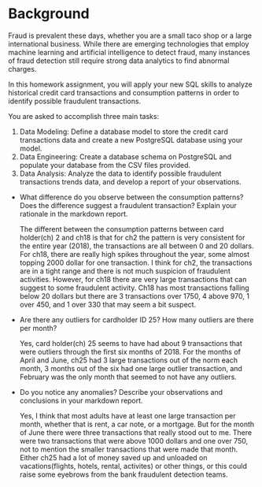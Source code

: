 # Background
Fraud is prevalent these days, whether you are a small taco shop or a large international business. While there are emerging technologies that employ machine learning and artificial intelligence to detect fraud, many instances of fraud detection still require strong data analytics to find abnormal charges.

In this homework assignment, you will apply your new SQL skills to analyze historical credit card transactions and consumption patterns in order to identify possible fraudulent transactions.

You are asked to accomplish three main tasks:

 1. Data Modeling: Define a database model to store the credit card transactions data and create a new PostgreSQL database using your model.
 2. Data Engineering: Create a database schema on PostgreSQL and populate your database from the CSV files provided.
 3. Data Analysis: Analyze the data to identify possible fraudulent transactions trends data, and develop a report of your observations.
 

* What difference do you observe between the consumption patterns? Does the difference suggest a fraudulent transaction? Explain your rationale in the markdown report.

    The different between the consumption patterns between card holder(ch) 2 and ch18 is that for ch2 the pattern is very consistent for the entire year (2018), the transactions are all between 0 and 20 dollars. For ch18, there are really high spikes throughout the year, some almost topping 2000 dollar for one transaction. I think for ch2, the transactions are in a tight range and there is not much suspicion of fraudulent activities. However, for ch18 there are very large transactions that can suggest to some fraudulent activity. Ch18 has most transactions falling below 20 dollars but there are 3 transactions over 1750, 4 above 970, 1 over 450, and 1 over 330 that may seem a bit suspect.

* Are there any outliers for cardholder ID 25? How many outliers are there per month?

    Yes, card holder(ch) 25 seems to have had about 9 transactions that were outliers through the first six months of 2018. For the months of April and June, ch25 had 3 large transactions out of the norm each month, 3 months out of the six had one large outlier transaction, and February was the only month that seemed to not have any outliers.

* Do you notice any anomalies? Describe your observations and conclusions in your markdown report.

    Yes, I think that most adults have at least one large transaction per month, whether that is rent, a car note, or a mortgage. But for the month of June there were three transactions that really stood out to me. There were two transactions that were above 1000 dollars and one over 750, not to mention the smaller transactions that were made that month. Either ch25 had a lot of money saved up and unloaded on vacations(flights, hotels, rental, activites) or other things, or this could raise some eyebrows from the bank fraudulent detection teams.